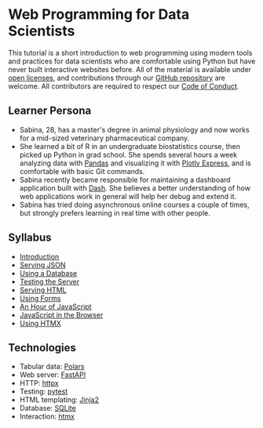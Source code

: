 # Web Programming for Data Scientists

This tutorial is a short introduction to web programming using modern tools and practices
for data scientists who are comfortable using Python
but have never built interactive websites before.
All of the material is available under [open licenses](./LICENSE.md),
and contributions through our [GitHub repository][repo] are welcome.
All contributors are required to respect our [Code of Conduct](./CODE_OF_CONDUCT.md).

## Learner Persona

-   Sabina, 28, has a master's degree in animal physiology
    and now works for a mid-sized veterinary pharmaceutical company.
-   She learned a bit of R in an undergraduate biostatistics course,
    then picked up Python in grad school.
    She spends several hours a week analyzing data with [Pandas][pandas]
    and visualizing it with [Plotly Express][plotly-express],
    and is comfortable with basic Git commands.
-   Sabina recently became responsible for maintaining a dashboard application built with [Dash][dash].
    She believes a better understanding of how web applications work in general
    will help her debug and extend it.
-   Sabina has tried doing asynchronous online courses a couple of times,
    but strongly prefers learning in real time with other people.

## Syllabus

-   [Introduction](./00_intro/index.md)
-   [Serving JSON](./01_json/index.md)
-   [Using a Database](./02_db/index.md)
-   [Testing the Server](./03_test/index.md)
-   [Serving HTML](./04_html/index.md)
-   [Using Forms](./05_forms/index.md)
-   [An Hour of JavaScript](./06_js/index.md)
-   [JavaScript in the Browser](./07_browser/index.md)
-   [Using HTMX](./08_htmx/index.md)

## Technologies

-   Tabular data: [Polars][polars]
-   Web server: [FastAPI][fastapi]
-   HTTP: [httpx][httpx]
-   Testing: [pytest][pytest]
-   HTML templating: [Jinja2][jinja]
-   Database: [SQLite][sqlite]
-   Interaction: [htmx][htmx]

[dash]: https://dash.plotly.com/
[fastapi]: https://fastapi.tiangolo.com/
[htmx]: https://htmx.org/
[httpx]: https://www.python-httpx.org/
[jinja]: https://jinja.palletsprojects.com/
[pandas]: https://pandas.pydata.org/
[plotly-express]: https://plotly.com/python/plotly-express/
[polars]: https://pola.rs/
[pytest]: https://docs.pytest.org/
[repo]: https://github.com/gvwilson/wp4ds
[sqlite]: https://www.sqlite.org/
